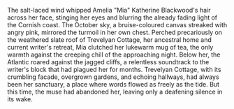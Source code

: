 The salt-laced wind whipped Amelia "Mia" Katherine Blackwood's hair across her face, stinging her eyes and blurring the already fading light of the Cornish coast.  The October sky, a bruise-coloured canvas streaked with angry pink, mirrored the turmoil in her own chest.  Perched precariously on the weathered slate roof of Trevelyan Cottage, her ancestral home and current writer's retreat, Mia clutched her lukewarm mug of tea, the only warmth against the creeping chill of the approaching night.  Below her, the Atlantic roared against the jagged cliffs, a relentless soundtrack to the writer's block that had plagued her for months.  Trevelyan Cottage, with its crumbling facade, overgrown gardens, and echoing hallways, had always been her sanctuary, a place where words flowed as freely as the tide. But this time, the muse had abandoned her, leaving only a deafening silence in its wake.
